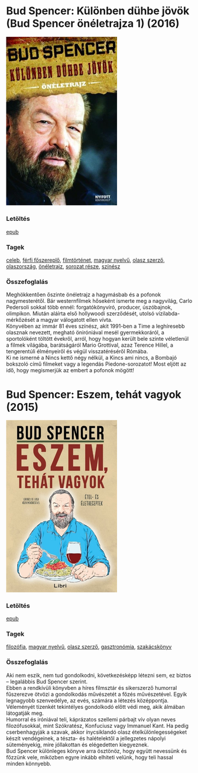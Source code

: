 # <a name="id_1212">Bud Spencer: Különben dühbe jövök (Bud Spencer önéletrajza 1) (2016)</a>
<img src="https://github.com/BercziSandor/calibre_lib/raw/main/libs/main/Bud%20Spencer/Kulonben%20duhbe%20jovok%20%281212%29/cover.jpg" alt="cover" width="300"/>

### Letöltés
[epub](https://github.com/BercziSandor/calibre_lib/raw/main/libs/main/Bud%20Spencer/Kulonben%20duhbe%20jovok%20%281212%29/Kulonben%20duhbe%20jovok%20-%20Bud%20Spencer.epub)

### Tagek
[celeb](https://github.com/berczisandor/calibre_lib/libs/main/_tags/celeb.md), [férfi főszereplő](https://github.com/berczisandor/calibre_lib/libs/main/_tags/f%c3%a9rfi%20f%c5%91szerepl%c5%91.md), [filmtörténet](https://github.com/berczisandor/calibre_lib/libs/main/_tags/filmt%c3%b6rt%c3%a9net.md), [magyar nyelvű](https://github.com/berczisandor/calibre_lib/libs/main/_tags/magyar%20nyelv%c5%b1.md), [olasz szerző](https://github.com/berczisandor/calibre_lib/libs/main/_tags/olasz%20szerz%c5%91.md), [olaszország](https://github.com/berczisandor/calibre_lib/libs/main/_tags/olaszorsz%c3%a1g.md), [önéletrajz](https://github.com/berczisandor/calibre_lib/libs/main/_tags/%c3%b6n%c3%a9letrajz.md), [sorozat része](https://github.com/berczisandor/calibre_lib/libs/main/_tags/sorozat%20r%c3%a9sze.md), [színész](https://github.com/berczisandor/calibre_lib/libs/main/_tags/sz%c3%adn%c3%a9sz.md)

### Összefoglalás
<div>
<p>Meghökkentően őszinte önéletrajz a hagymásbab és a pofonok nagymesterétől. Bár westernfilmek hőseként ismerte meg a nagyvilág, Carlo Pedersoli sokkal több ennél: forgatókönyvíró, producer, úszóbajnok, olimpikon. Miután aláírta első hollywoodi szerződését, utolsó vízilabda-mérkőzését a magyar válogatott ellen vívta.<br>Könyvében az immár 81 éves színész, akit 1991-ben a Time a leghíresebb olasznak nevezett, megható öniróniával mesél gyermekkoráról, a sportolóként töltött évekről, arról, hogy hogyan került bele szinte véletlenül a filmek világába, barátságáról Mario Grottival, azaz Terence Hillel, a tengerentúli élményeiről és végül visszatéréséről Rómába.<br>Ki ne ismerné a Nincs kettő négy nélkül, a Kincs ami nincs, a Bombajó bokszoló című filmeket vagy a legendás Piedone-sorozatot! Most eljött az idő, hogy megismerjük az embert a pofonok mögött!</p></div>


# <a name="id_966">Bud Spencer: Eszem, tehát vagyok (2015)</a>
<img src="https://github.com/BercziSandor/calibre_lib/raw/main/libs/main/Bud%20Spencer/Eszem%2C%20tehat%20vagyok%20%28966%29/cover.jpg" alt="cover" width="300"/>

### Letöltés
[epub](https://github.com/BercziSandor/calibre_lib/raw/main/libs/main/Bud%20Spencer/Eszem%2C%20tehat%20vagyok%20%28966%29/Eszem%2C%20tehat%20vagyok%20-%20Bud%20Spencer.epub)

### Tagek
[filozófia](https://github.com/berczisandor/calibre_lib/libs/main/_tags/filoz%c3%b3fia.md), [magyar nyelvű](https://github.com/berczisandor/calibre_lib/libs/main/_tags/magyar%20nyelv%c5%b1.md), [olasz szerző](https://github.com/berczisandor/calibre_lib/libs/main/_tags/olasz%20szerz%c5%91.md), [gasztronómia](https://github.com/berczisandor/calibre_lib/libs/main/_tags/gasztron%c3%b3mia.md), [szakácskönyv](https://github.com/berczisandor/calibre_lib/libs/main/_tags/szak%c3%a1csk%c3%b6nyv.md)

### Összefoglalás
<div>
<p>Aki nem eszik, nem tud gondolkodni, következésképp létezni sem, ez biztos – legalábbis Bud Spencer szerint.<br>Ebben a rendkívüli könyvben a híres filmsztár és sikerszerző humorral fűszerezve ötvözi a gondolkodás művészetét a főzés művészetével. Egyik legnagyobb szenvedélye, az evés, számára a létezés középpontja. Véleményét tizenkét tekintélyes gondolkodó előtt védi meg, akik álmában látogatják meg.<br>Humorral és iróniával teli, káprázatos szellemi párbajt vív olyan neves filozófusokkal, mint Szókratész, Konfuciusz vagy Immanuel Kant. Ha pedig cserbenhagyják a szavak, akkor ínycsiklandó olasz ételkülönlegességeket készít vendégeinek, a tészta- és halételektől a jellegzetes nápolyi süteményekig, mire jóllakottan és elégedetten kiegyeznek.<br>Bud Spencer különleges könyve arra ösztönöz, hogy együtt nevessünk és főzzünk vele, miközben egyre inkább elhiteti velünk, hogy teli hassal minden könnyebb.</p></div>


